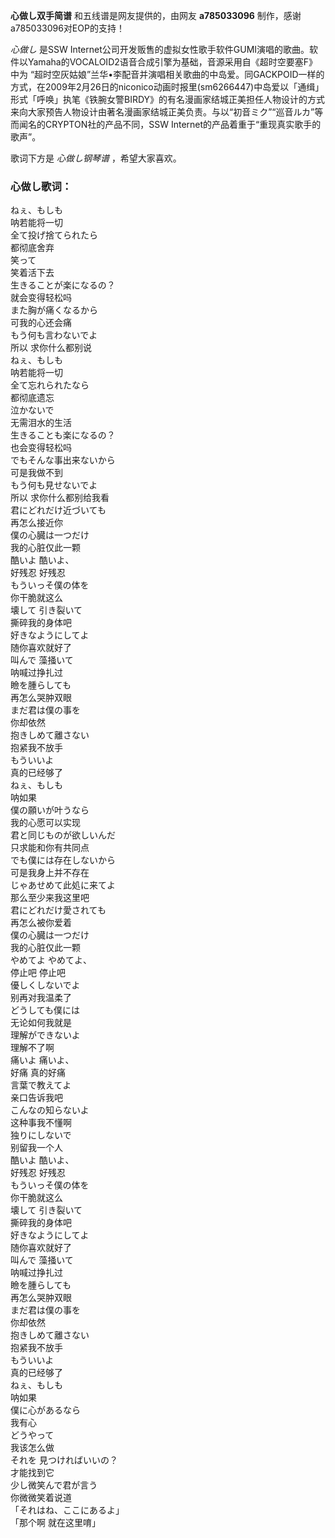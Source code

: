 

**心做し双手简谱** 和五线谱是网友提供的，由网友 **a785033096** 制作，感谢a785033096对EOP的支持！

_心做し_ 是SSW
Internet公司开发贩售的虚拟女性歌手软件GUMI演唱的歌曲。软件以Yamaha的VOCALOID2语音合成引擎为基础，音源采用自《超时空要塞F》中为
“超时空灰姑娘”兰华•李配音并演唱相关歌曲的中岛爱。同GACKPOID一样的方式，在2009年2月26日的niconico动画时报里(sm6266447)中岛爱以「通缉」形式「呼唤」执笔《铁腕女警BIRDY》的有名漫画家结城正美担任人物设计的方式来向大家预告人物设计由著名漫画家结城正美负责。与以“初音ミク”“巡音ルカ”等而闻名的CRYPTON社的产品不同，SSW
Internet的产品着重于“重现真实歌手的歌声”。

歌词下方是 _心做し钢琴谱_ ，希望大家喜欢。

### 心做し歌词：

ねぇ、もしも  
呐若能将一切  
全て投げ捨てられたら  
都彻底舍弃  
笑って  
笑着活下去  
生きることが楽になるの？  
就会变得轻松吗  
また胸が痛くなるから  
可我的心还会痛  
もう何も言わないでよ  
所以 求你什么都别说  
ねぇ、もしも  
呐若能将一切  
全て忘れられたなら  
都彻底遗忘  
泣かないで  
无需泪水的生活  
生きることも楽になるの？  
也会变得轻松吗  
でもそんな事出来ないから  
可是我做不到  
もう何も見せないでよ  
所以 求你什么都别给我看  
君にどれだけ近づいても  
再怎么接近你  
僕の心臓は一つだけ  
我的心脏仅此一颗  
酷いよ 酷いよ、  
好残忍 好残忍  
もういっそ僕の体を  
你干脆就这么  
壊して 引き裂いて  
撕碎我的身体吧  
好きなようにしてよ  
随你喜欢就好了  
叫んで 藻掻いて  
呐喊过挣扎过  
瞼を腫らしても  
再怎么哭肿双眼  
まだ君は僕の事を  
你却依然  
抱きしめて離さない  
抱紧我不放手  
もういいよ  
真的已经够了  
ねぇ、もしも  
呐如果  
僕の願いが叶うなら  
我的心愿可以实现  
君と同じものが欲しいんだ  
只求能和你有共同点  
でも僕には存在しないから  
可是我身上并不存在  
じゃあせめて此処に来てよ  
那么至少来我这里吧  
君にどれだけ愛されても  
再怎么被你爱着  
僕の心臓は一つだけ  
我的心脏仅此一颗  
やめてよ やめてよ、  
停止吧 停止吧  
優しくしないでよ  
别再对我温柔了  
どうしても僕には  
无论如何我就是  
理解ができないよ  
理解不了啊  
痛いよ 痛いよ、  
好痛 真的好痛  
言葉で教えてよ  
亲口告诉我吧  
こんなの知らないよ  
这种事我不懂啊  
独りにしないで  
别留我一个人  
酷いよ 酷いよ、  
好残忍 好残忍  
もういっそ僕の体を  
你干脆就这么  
壊して 引き裂いて  
撕碎我的身体吧  
好きなようにしてよ  
随你喜欢就好了  
叫んで 藻掻いて  
呐喊过挣扎过  
瞼を腫らしても  
再怎么哭肿双眼  
まだ君は僕の事を  
你却依然  
抱きしめて離さない  
抱紧我不放手  
もういいよ  
真的已经够了  
ねぇ、もしも  
呐如果  
僕に心があるなら  
我有心  
どうやって  
我该怎么做  
それを 見つければいいの？  
才能找到它  
少し微笑んで君が言う  
你微微笑着说道  
「それはね、ここにあるよ」  
「那个啊 就在这里唷」

